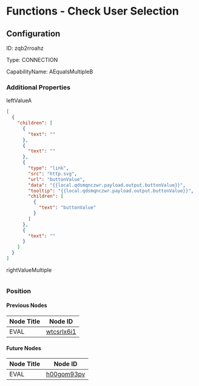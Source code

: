 # Functions - Check User Selection 
## Configuration
ID:  zqb2rroahz

Type: CONNECTION 

CapabilityName: AEqualsMultipleB






### Additional Properties
leftValueA
```json 
[
  {
    "children": [
      {
        "text": ""
      },
      {
        "text": ""
      },
      {
        "type": "link",
        "src": "http.svg",
        "url": "buttonValue",
        "data": "{{local.qdsmqnczwr.payload.output.buttonValue}}",
        "tooltip": "{{local.qdsmqnczwr.payload.output.buttonValue}}",
        "children": [
          {
            "text": "buttonValue"
          }
        ]
      },
      {
        "text": ""
      }
    ]
  }
]
```


rightValueMultiple
```
```





### Position

#### Previous Nodes
| Node Title | Node ID |
| :------------- | ------------ |
| EVAL | [wtcsrlx6i1](./wtcsrlx6i1.md) | 
 
 #### Future Nodes
| Node Title | Node ID |
| :------------- | ------------ |
| EVAL |[h00gom93pv](./h00gom93pv.md) | 